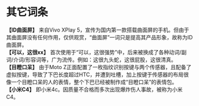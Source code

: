 ﻿# 其它词条
**【ID曲面屏】** 来自Vivo XPlay 5，宣传为国内第一款搭载曲面屏的手机。但由于其曲面屏没有任何作用，仅供观赏，“曲面屏”一词只是提高其产品形象，故称为ID曲面屏。  
**【可以，这很xx】** 首次使用于“可以，这很强势”中，后来被换成了各种动词/副词/介词/形容词等，广为流传。例如：这很九头蛇，这很屁股，这很清真。  
**【目瞪口呆】** 由于Moto Z正面配置了一枚指纹识别按键与两个传感器，且配备了虚拟按键，导致了下巴长度超过HTC，并遭到吐槽，加上按键于传感器的布局很像一个目瞪口呆的人的表情，整个下巴已经被制作成“目瞪口呆”的表情包。  
**【小米C4】** 即小米4c。因质量不合格而多次出现爆炸伤人事故，被称为小米C4。  